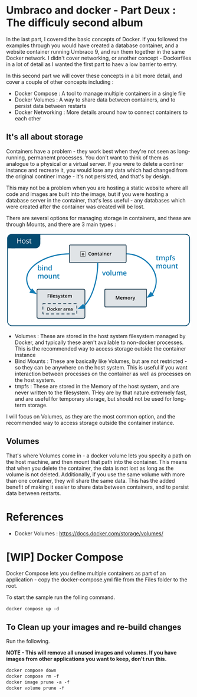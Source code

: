 # Umbraco and docker - Part Deux : The difficuly second album

In the last part, I covered the basic concepts of Docker. If you followed the examples through you would have created a database container, and a website container running Umbraco 9, and run them together in the same Docker network. I didn't cover networking, or another concept - Dockerfiles in a lot of detail as I wanted the first part to haev a low barrier to entry. 

In this second part we will cover these concepts in a bit more detail, and cover a couple of other concepts including : 

- Docker Compose : A tool to manage multiple containers in a single file
- Docker Volumes : A way to share data between containers, and to persist data between restarts
- Docker Networking : More details around how to connect containers to each other

## It's all about storage

Containers have a problem - they work best when they're not seen as long-running, permanemt processes. You don't want to think of them as analogue to a physical or a virtual server. If you were to delete a continer instance and recreate it, you would lose any data which had changed from the original continer image - it's not persisted, and that's by design. 

This may not be a problem when you are hosting a static website where all code and images are built into the image, but if you were hosting a database server in the container, that's less useful - any databases which were created after the container was created will be lost.

There are several options for managing storage in containers, and these are through Mounts, and there are 3 main types :

![Types of Mounts](/media/types-of-mounts.png)

- Volumes : These are stored in the host system filesystem managed by Docker, and typically these aren't available to non-docker processes. This is the recommended way to access storage outside the container instance
- Bind Mounts : These are basically like Volumes, but are not restricted - so they can be anywhere on the host system. This is useful if you want interaction between processes on the container as well as processes on the host system.
- tmpfs : These are stored in the Memory of the host system, and are never written to the filesystem. THey are by that nature extremely fast, and are useful for temporary storage, but should not be used for long-term storage.

I will focus on Volumes, as they are the most common option, and the recommended way to access storage outside the container instance.

## Volumes

That's where Volumes come in - a docker volume lets you specity a path on the host machine, and then mount that path into the container. This means that when you delete the container, the data is not lost as long as the volume is not deleted. Additionally, if you use the same volume with more than one container, they will share the same data. This has the added benefit of making it easier to share data between containers, and to persist data between restarts.



# References

- Docker Volumes :  https://docs.docker.com/storage/volumes/


# [WIP] Docker Compose

Docker Compose lets you define multiple containers as part of an application - copy the docker-compose.yml file from the Files folder to the root.

To start the sample run the folling command. 

    docker compose up -d

## To Clean up your images and re-build changes

Run the following. 

**NOTE - This will remove all unused images and volumes. If you have images from other applications you want to keep, don't run this.**

    docker compose down
    docker compose rm -f
    docker image prune -a -f 
    docker volume prune -f 